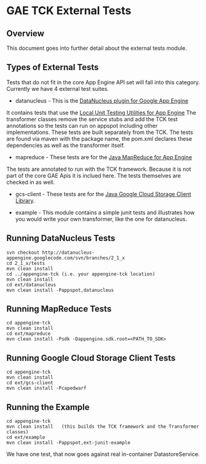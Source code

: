 GAE TCK External Tests
======================

Overview
--------
This document goes into further detail about the external tests module.

Types of External Tests
-----------------------
Tests that do not fit in the core App Engine API set will fall into
this category.  Currently we have 4 external test suites.

* datanucleus - This is the [DataNucleus plugin for Google App Engine](https://code.google.com/p/datanucleus-appengine/)

It contains tests that use the [Local Unit Testing Utilities for App Engine](https://developers.google.com/appengine/docs/java/tools/localunittesting)  The transformer classes remove the service stubs and add the TCK test annotations so the tests can run on appspot including other implementations.  These tests are built separately from the TCK.  The tests are found via maven with the package name, the pom.xml declares these dependencies as well as the transformer itself.

* mapreduce - These tests are for the [Java MapReduce for App Engine](https://code.google.com/p/appengine-mapreduce/wiki/GettingStartedInJava)

The tests are annotated to run with the TCK framework.  Because it is not part of the core GAE Apis it is inclued here.  The tests themselves are checked in as well.

* gcs-client - These tests are for the [Java Google Cloud Storage Client Library](https://code.google.com/p/appengine-gcs-client/).

* example - This module contains a simple junit tests and illustrates how you would write your own transformer, like the one for datanucleus.


Running DataNucleus Tests
-------------------------

    svn checkout http://datanucleus-appengine.googlecode.com/svn/branches/2_1_x
    cd 2_1_x/tests
    mvn clean install
    cd ../appengine-tck (i.e. your appengine-tck location)
    mvn clean install
    cd ext/datanucleus
    mvn clean install -Pappspot,datanucleus


Running MapReduce Tests
-----------------------

    cd appengine-tck
    mvn clean install
    cd ext/mapreduce
    mvn clean install -Psdk -Dappengine.sdk.root=<PATH_TO_SDK>

Running Google Cloud Storage Client Tests
-----------------------------------------

    cd appengine-tck
    mvn clean install
    cd ext/gcs-client
    mvn clean install -Pcapedwarf


Running the Example
-------------------

    cd appengine-tck
    mvn clean install   (this builds the TCK framework and the Transformer classes)
    cd ext/example
    mvn clean install -Pappspot,ext-junit-example

We have one test, that now goes against real in-container DatastoreService.
